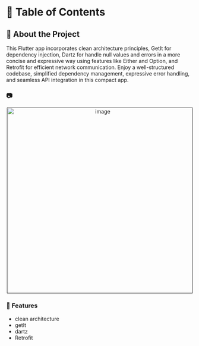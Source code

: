 

# :notebook_with_decorative_cover: Table of Contents




## :star2: About the Project
This Flutter app incorporates clean architecture principles, GetIt for dependency injection, Dartz for handle null values and errors in a more concise and expressive way using features like Either and Option, and Retrofit for efficient network communication. Enjoy a well-structured codebase, simplified dependency management, expressive error handling, and seamless API integration in this compact app.
### :camera: 
<div align="center"> <a href=""><img src="https://miro.medium.com/v2/resize:fit:1000/1*jLvd1gpY4vDTr4eK5nyYHg.png" alt='image' width='500'/></a> </div>



### :dart: Features
- clean architecture
- getIt
- dartz
- Retrofit